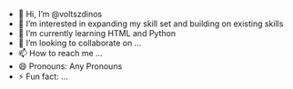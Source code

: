 - 👋 Hi, I’m @voltszdinos
- 👀 I’m interested in expanding my skill set and building on existing skills
- 🌱 I’m currently learning HTML and Python
- 💞️ I’m looking to collaborate on ...
- 📫 How to reach me ...
- 😄 Pronouns: Any Pronouns
- ⚡ Fun fact: ...

<!---
voltszdinos/voltszdinos is a ✨ special ✨ repository because its `README.md` (this file) appears on your GitHub profile.
You can click the Preview link to take a look at your changes.
--->
